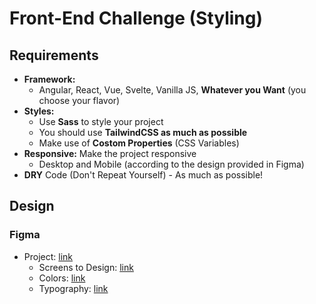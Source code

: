 # Front-End Challenge (Styling)

## Requirements

- **Framework:**
  - Angular, React, Vue, Svelte, Vanilla JS, **Whatever you Want** (you choose your flavor)
- **Styles:**
  - Use **Sass** to style your project
  - You should use **TailwindCSS as much as possible**
  - Make use of **Costom Properties** (CSS Variables)
- **Responsive:** Make the project responsive
  - Desktop and Mobile (according to the design provided in Figma)
- **DRY** Code (Don't Repeat Yourself) - As much as possible!

## Design

### Figma

- Project: [link](https://www.figma.com/file/xqsMXosVwmtJWKdNnbOM7n/%5BALTAR%5D-Challenge%3A-Front-End-(styling)?node-id=1%3A20&t=j2SlTq3yztT2KtRX-1)
  - Screens to Design: [link](https://www.figma.com/file/xqsMXosVwmtJWKdNnbOM7n/%5BALTAR%5D-Challenge%3A-Front-End-(styling)?node-id=643-6716&t=j2SlTq3yztT2KtRX-4)
  - Colors: [link](https://www.figma.com/file/xqsMXosVwmtJWKdNnbOM7n/%5BALTAR%5D-Challenge%3A-Front-End-(styling)?node-id=643-6716&t=j2SlTq3yztT2KtRX-4)
  - Typography: [link](https://www.figma.com/file/xqsMXosVwmtJWKdNnbOM7n/%5BALTAR%5D-Challenge%3A-Front-End-(styling)?node-id=643-6646&t=j2SlTq3yztT2KtRX-4)
